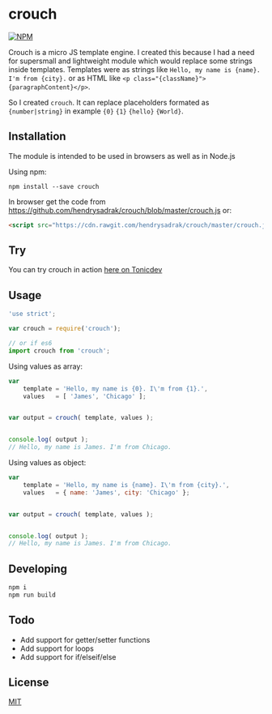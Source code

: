 # crouch

[![NPM](https://nodei.co/npm/crouch.png?compact=true)](https://nodei.co/npm/crouch/)

Crouch is a micro JS template engine. I created this because I had a need for supersmall and lightweight module which would replace some strings inside templates. Templates were as strings like `Hello, my name is {name}. I'm from {city}.` or as HTML like `<p class="{className}">{paragraphContent}</p>`.

So I created `crouch`. It can replace placeholders formated as `{number|string}` in example `{0}` `{1}` `{hello}` `{World}`.


## Installation

The module is intended to be used in browsers as well as in Node.js


Using npm:
```
npm install --save crouch
```

In browser get the code from https://github.com/hendrysadrak/crouch/blob/master/crouch.js or:
```html
<script src="https://cdn.rawgit.com/hendrysadrak/crouch/master/crouch.js"></script>
```


## Try

You can try crouch in action [here on Tonicdev](https://tonicdev.com/hendrysadrak/crouch-example-01)


## Usage

```javascript
'use strict';

var crouch = require('crouch');

// or if es6
import crouch from 'crouch';
```

Using values as array:

```javascript
var
    template = 'Hello, my name is {0}. I\'m from {1}.',
    values   = [ 'James', 'Chicago' ];


var output = crouch( template, values );


console.log( output );
// Hello, my name is James. I'm from Chicago.
```

Using values as object:

```javascript
var
    template = 'Hello, my name is {name}. I\'m from {city}.',
    values   = { name: 'James', city: 'Chicago' };


var output = crouch( template, values );


console.log( output );
// Hello, my name is James. I'm from Chicago.
```


## Developing
```bash
npm i
npm run build
```


## Todo

* Add support for getter/setter functions
* Add support for loops
* Add support for if/elseif/else


## License

[MIT](LICENSE)

